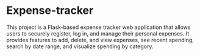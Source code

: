 # Expense-tracker
This project is a Flask-based expense tracker web application that allows users to securely register, log in, and manage their personal expenses. It provides features to add, delete, and view expenses, see recent spending, search by date range, and visualize spending by category.
